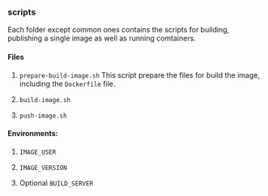 ### scripts

Each folder except common ones contains the scripts for building, publishing a single image as well as running comtainers. 

#### Files

1. `prepare-build-image.sh`
This script prepare the files for build the image, including the `Dockerfile` file.

2. `build-image.sh`

3. `push-image.sh`

#### Environments:

1. `IMAGE_USER`

2. `IMAGE_VERSION`

3. Optional `BUILD_SERVER`